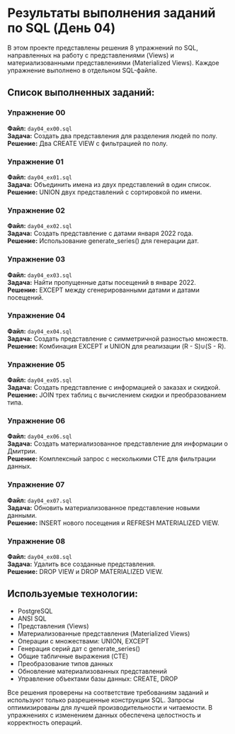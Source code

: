 # Результаты выполнения заданий по SQL (День 04)

В этом проекте представлены решения 8 упражнений по SQL, направленных на работу с представлениями (Views) и материализованными представлениями (Materialized Views). Каждое упражнение выполнено в отдельном SQL-файле.

## Список выполненных заданий:

### Упражнение 00
**Файл:** `day04_ex00.sql`  
**Задача:** Создать два представления для разделения людей по полу.  
**Решение:** Два CREATE VIEW с фильтрацией по полу.

### Упражнение 01
**Файл:** `day04_ex01.sql`  
**Задача:** Объединить имена из двух представлений в один список.  
**Решение:** UNION двух представлений с сортировкой по имени.

### Упражнение 02
**Файл:** `day04_ex02.sql`  
**Задача:** Создать представление с датами января 2022 года.  
**Решение:** Использование generate_series() для генерации дат.

### Упражнение 03
**Файл:** `day04_ex03.sql`  
**Задача:** Найти пропущенные даты посещений в январе 2022.  
**Решение:** EXCEPT между сгенерированными датами и датами посещений.

### Упражнение 04
**Файл:** `day04_ex04.sql`  
**Задача:** Создать представление с симметричной разностью множеств.  
**Решение:** Комбинация EXCEPT и UNION для реализации (R - S)∪(S - R).

### Упражнение 05
**Файл:** `day04_ex05.sql`  
**Задача:** Создать представление с информацией о заказах и скидкой.  
**Решение:** JOIN трех таблиц с вычислением скидки и преобразованием типа.

### Упражнение 06
**Файл:** `day04_ex06.sql`  
**Задача:** Создать материализованное представление для информации о Дмитрии.  
**Решение:** Комплексный запрос с несколькими CTE для фильтрации данных.

### Упражнение 07
**Файл:** `day04_ex07.sql`  
**Задача:** Обновить материализованное представление новыми данными.  
**Решение:** INSERT нового посещения и REFRESH MATERIALIZED VIEW.

### Упражнение 08
**Файл:** `day04_ex08.sql`  
**Задача:** Удалить все созданные представления.  
**Решение:** DROP VIEW и DROP MATERIALIZED VIEW.

## Используемые технологии:
- PostgreSQL
- ANSI SQL
- Представления (Views)
- Материализованные представления (Materialized Views)
- Операции с множествами: UNION, EXCEPT
- Генерация серий дат с generate_series()
- Общие табличные выражения (CTE)
- Преобразование типов данных
- Обновление материализованных представлений
- Управление объектами базы данных: CREATE, DROP

Все решения проверены на соответствие требованиям заданий и используют только разрешенные конструкции SQL. Запросы оптимизированы для лучшей производительности и читаемости. В упражнениях с изменением данных обеспечена целостность и корректность операций.